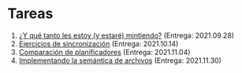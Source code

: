 # Tareas

1. [¿Y qué tanto les estoy (y estaré) mintiendo?](./1/README.md) (Entrega: 2021.09.28)
2. [Ejercicios de sincronización](./2/README.md) (Entrega: 2021.10.14)
3. [Comparación de planificadores](./3/README.md) (Entrega: 2021.11.04)
4. [Implementando la semántica de archivos](./4/README.md) (Entrega: 2021.11.30)
<!-- 2. [Profundizando en la administración de memoria](./2/README.md) (Entrega: 2021.xx.xx) -->
<!-- 3. [La vida de un byte de datos](./3/README.md) (Entrega: 2021.xx.xx) -->
